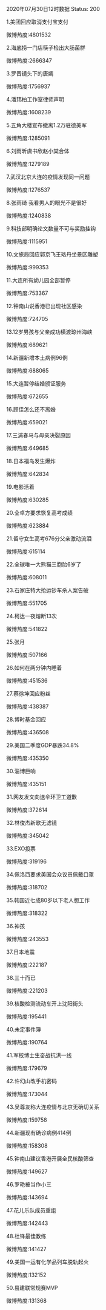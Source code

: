 2020年07月30日12时数据
Status: 200

1.美团回应取消支付宝支付

微博热度:4801532

2.海底捞一门店筷子检出大肠菌群

微博热度:2666347

3.罗晋镜头下的唐嫣

微博热度:1756937

4.潘玮柏工作室律师声明

微博热度:1608239

5.五角大楼宣布撤离1.2万驻德美军

微博热度:1285091

6.刘雨昕虞书欣赵小棠合体

微博热度:1279189

7.武汉北京大连的疫情发现同一问题

微博热度:1276537

8.张雨绮 我看男人的眼光不是很好

微博热度:1240838

9.科技部明确论文数量不可与奖励挂钩

微博热度:1115951

10.文旅局回应郭京飞王珞丹坐景区雕塑

微博热度:999353

11.大连所有幼儿园全部暂停

微博热度:753367

12.钟南山说香港已出现社区感染

微博热度:724705

13.12岁男孩与父亲成功横渡琼州海峡

微博热度:689621

14.新疆新增本土病例96例

微博热度:688065

15.大连暂停结婚颁证服务

微博热度:672655

16.顾佳怎么还不离婚

微博热度:659021

17.三浦春马与母亲决裂原因

微博热度:649685

18.日本福岛发生爆炸

微博热度:642834

19.电影活着

微博热度:630285

20.仝卓方要求恢复高考成绩

微博热度:623884

21.留守女生高考676分父亲激动流泪

微博热度:615114

22.全球唯一大熊猫三胞胎6岁了

微博热度:608011

23.石家庄特大抢运钞车杀人案告破

微博热度:551705

24.柯达一夜熔断13次

微博热度:541822

25.张月

微博热度:507166

26.如何在两分钟内睡着

微博热度:451536

27.蔡徐坤回应粉丝

微博热度:438387

28.博时基金回应

微博热度:436508

29.美国二季度GDP暴跌34.8%

微博热度:435350

30.淄博巨响

微博热度:435151

31.网友发文向送伞环卫工道歉

微博热度:372614

32.林俊杰新歌无滤镜

微博热度:345042

33.EXO投票

微博热度:319196

34.佩洛西要求美国会众议员佩戴口罩

微博热度:318702

35.韩国近七成80岁以下老人想工作

微博热度:318322

36.神孩

微博热度:243553

37.日本地震

微博热度:222187

38.三十而已

微博热度:221203

39.核酸检测流动车开上沈阳街头

微博热度:195441

40.未定事件簿

微博热度:190764

41.军校博士生奋战抗洪一线

微博热度:179679

42.许幻山改手机密码

微博热度:173044

43.吴尊友称大连疫情与北京无确切关系

微博热度:159758

44.新疆现有确诊病例414例

微博热度:158308

45.钟南山建议香港开展全民核酸筛查

微博热度:149627

46.罗艳被当作小三

微博热度:143694

47.花儿乐队成员重组

微博热度:142443

48.杜锋最佳教练

微博热度:141427

49.美国一运有化学品列车脱轨起火

微博热度:132152

50.易建联常规赛MVP

微博热度:131368

